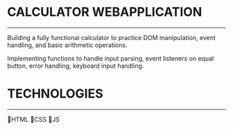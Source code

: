 # CALCULATOR WEBAPPLICATION
------------------------

Building a fully functional calculator to practice DOM manipulation, event handling, and basic arithmetic operations.

Implementing functions to handle input parsing, event listeners on equal button, error handling, keyboard input handling.

# TECHNOLOGIES
-----------------------------

🔹HTML
🔹CSS
🔹JS
